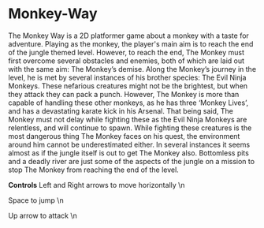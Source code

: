 # Monkey-Way

The Monkey Way is a 2D platformer game about a monkey with a taste for adventure. Playing as the monkey, the player's main aim is to reach the end of the jungle themed level. However, to reach the end, The Monkey must first overcome several obstacles and enemies, both of which are laid out with the same aim: The Monkey’s demise. Along the Monkey’s journey in the level, he is met by several instances of his brother species: The Evil Ninja Monkeys. These nefarious creatures might not be the brightest, but when they attack they can pack a punch. However, The Monkey is more than capable of handling these other monkeys, as he has three ‘Monkey Lives’, and has a devastating karate kick in his Arsenal. That being said, The Monkey must not delay while fighting these as the Evil Ninja Monkeys are relentless, and will continue to spawn.  While fighting these creatures is the most dangerous thing The Monkey faces on his quest, the environment around him cannot be underestimated either. In several instances it seems almost as if the jungle itself is out to get The Monkey also. Bottomless pits and a deadly river are just some of the aspects of the jungle on a mission to stop The Monkey from reaching the end of the level.

**Controls**
Left and Right arrows to move horizontally \n

Space to jump \n

Up arrow to attack \n
